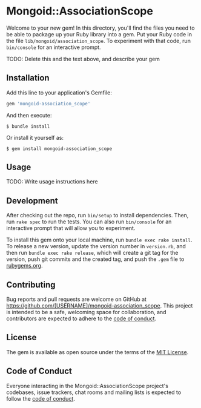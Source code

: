 # Mongoid::AssociationScope

Welcome to your new gem! In this directory, you'll find the files you need to be able to package up your Ruby library into a gem. Put your Ruby code in the file `lib/mongoid/association_scope`. To experiment with that code, run `bin/console` for an interactive prompt.

TODO: Delete this and the text above, and describe your gem

## Installation

Add this line to your application's Gemfile:

```ruby
gem 'mongoid-association_scope'
```

And then execute:

    $ bundle install

Or install it yourself as:

    $ gem install mongoid-association_scope

## Usage

TODO: Write usage instructions here

## Development

After checking out the repo, run `bin/setup` to install dependencies. Then, run `rake spec` to run the tests. You can also run `bin/console` for an interactive prompt that will allow you to experiment.

To install this gem onto your local machine, run `bundle exec rake install`. To release a new version, update the version number in `version.rb`, and then run `bundle exec rake release`, which will create a git tag for the version, push git commits and the created tag, and push the `.gem` file to [rubygems.org](https://rubygems.org).

## Contributing

Bug reports and pull requests are welcome on GitHub at https://github.com/[USERNAME]/mongoid-association_scope. This project is intended to be a safe, welcoming space for collaboration, and contributors are expected to adhere to the [code of conduct](https://github.com/[USERNAME]/mongoid-association_scope/blob/master/CODE_OF_CONDUCT.md).

## License

The gem is available as open source under the terms of the [MIT License](https://opensource.org/licenses/MIT).

## Code of Conduct

Everyone interacting in the Mongoid::AssociationScope project's codebases, issue trackers, chat rooms and mailing lists is expected to follow the [code of conduct](https://github.com/[USERNAME]/mongoid-association_scope/blob/master/CODE_OF_CONDUCT.md).
